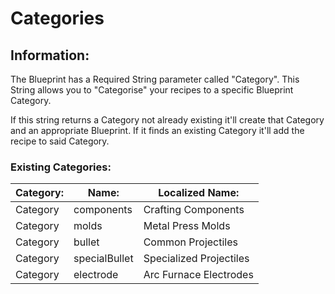 # Categories

## Information:
The Blueprint has a Required String parameter called "Category".
This String allows you to "Categorise" your recipes to a specific Blueprint Category.

If this string returns a Category not already existing it'll create that Category and an appropriate Blueprint.
If it finds an existing Category it'll add the recipe to said Category.

### Existing Categories:

|Category:   |Name:         |Localized Name:            |
|------------|--------------|---------------------------|
|Category    |components    |Crafting Components 		|
|Category    |molds			|Metal Press Molds 			|
|Category    |bullet 		|Common Projectiles			|
|Category    |specialBullet |Specialized Projectiles	|
|Category    |electrode		|Arc Furnace Electrodes		|